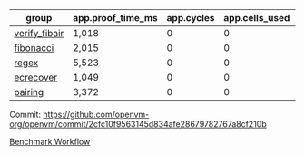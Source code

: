 | group | app.proof_time_ms | app.cycles | app.cells_used | leaf.proof_time_ms | leaf.cycles | leaf.cells_used |
| -- | -- | -- | -- | -- | -- | -- |
| [verify_fibair](https://github.com/openvm-org/openvm/blob/benchmark-results/benchmarks-pr/1882/verify_fibair-2cfc10f9563145d834afe28679782767a8cf210b.md) | 1,018 |  0 |  0 |- | - | - |
| [fibonacci](https://github.com/openvm-org/openvm/blob/benchmark-results/benchmarks-pr/1882/fibonacci-2cfc10f9563145d834afe28679782767a8cf210b.md) | 2,015 |  0 |  0 |- | - | - |
| [regex](https://github.com/openvm-org/openvm/blob/benchmark-results/benchmarks-pr/1882/regex-2cfc10f9563145d834afe28679782767a8cf210b.md) | 5,523 |  0 |  0 |- | - | - |
| [ecrecover](https://github.com/openvm-org/openvm/blob/benchmark-results/benchmarks-pr/1882/ecrecover-2cfc10f9563145d834afe28679782767a8cf210b.md) | 1,049 |  0 |  0 |- | - | - |
| [pairing](https://github.com/openvm-org/openvm/blob/benchmark-results/benchmarks-pr/1882/pairing-2cfc10f9563145d834afe28679782767a8cf210b.md) | 3,372 |  0 |  0 |- | - | - |


Commit: https://github.com/openvm-org/openvm/commit/2cfc10f9563145d834afe28679782767a8cf210b

[Benchmark Workflow](https://github.com/openvm-org/openvm/actions/runs/16387140959)
